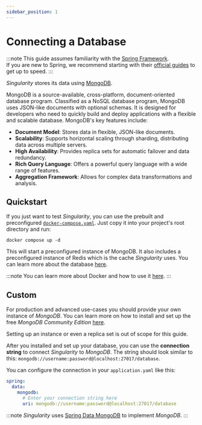 ```yaml
---
sidebar_position: 1
---
```


# Connecting a Database

:::note
This guide assumes familiarity with the [Spring Framework](https://spring.io).  
If you are new to Spring, we recommend starting with their [official guides](https://spring.io/quickstart) to get up to speed.
:::

*Singularity* stores its data using [MongoDB](https://www.mongodb.com/).

MongoDB is a source-available, cross-platform, document-oriented database program. 
Classified as a NoSQL database program, MongoDB uses JSON-like documents with optional schemas. 
It is designed for developers who need to quickly build and deploy applications with a flexible and scalable database. 
MongoDB's key features include:

- **Document Model**: Stores data in flexible, JSON-like documents.
- **Scalability**: Supports horizontal scaling through sharding, distributing data across multiple servers.
- **High Availability**: Provides replica sets for automatic failover and data redundancy.
- **Rich Query Language**: Offers a powerful query language with a wide range of features.
- **Aggregation Framework**: Allows for complex data transformations and analysis.

## Quickstart

If you just want to test *Singularity*,
you can use the prebuilt and preconfigured [`docker-compose.yaml`](https://github.com/antistereov/singularity/blob/548bcba3ce6d0c1bdbacc2861c2726b1dc1d7991/libs/core/infrastructure/docker/docker-compose.yaml).
Just copy it into your project's root directory and run:

```shell
docker compose up -d
```

This will start a preconfigured instance of MongoDB.
It also includes a preconfigured instance of Redis which is the cache *Singularity* uses.
You can learn more about the database [here](../cache.md).

:::note
You can learn more about Docker and how to use it [here](https://docs.docker.com/).
:::

## Custom

For production and advanced use-cases you should provide your own instance of *MongoDB*.
You can learn more on how to install and set up the free *MongoDB Community Edition* [here](https://www.mongodb.com/docs/manual/administration/install-community).

Setting up an instance or even a replica set is out of scope for this guide.

After you installed and set up your database, you can use the **connection string** to
connect *Singularity* to *MongoDB*.
The string should look similar to this: `mongodb://username:password@localhost:27017/database`.

You can configure the connection in your `application.yaml` like this:

```yaml
spring:
  data:
    mongodb:
      # Enter your connection string here
      uri: mongodb://username:password@localhost:27017/database
```

:::note
*Singularity* uses [Spring Data MongoDB](https://spring.io/projects/spring-data-mongodb) to implement *MongoDB*.
:::
